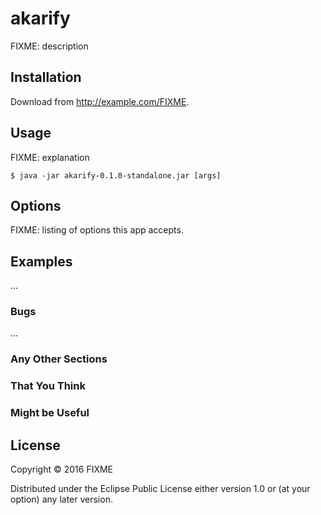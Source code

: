 # akarify

FIXME: description

## Installation

Download from http://example.com/FIXME.

## Usage

FIXME: explanation

    $ java -jar akarify-0.1.0-standalone.jar [args]

## Options

FIXME: listing of options this app accepts.

## Examples

...

### Bugs

...

### Any Other Sections
### That You Think
### Might be Useful

## License

Copyright © 2016 FIXME

Distributed under the Eclipse Public License either version 1.0 or (at
your option) any later version.
